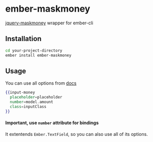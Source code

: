 # ember-maskmoney

[jquery-maskmoney](https://github.com/plentz/jquery-maskmoney) wrapper for ember-cli

## Installation

```bash
cd your-project-directory
ember install ember-maskmoney
```

## Usage

You can use all options from [docs](http://plentz.github.io/jquery-maskmoney/)

```handlebars
{{input-money
  placeholder=placeholder
  number=model.amount
  class=inputClass
}}
```

#### **Important**, use `number` attribute for bindings

It extentends `Ember.TextField`, so you can also use all of its options.


